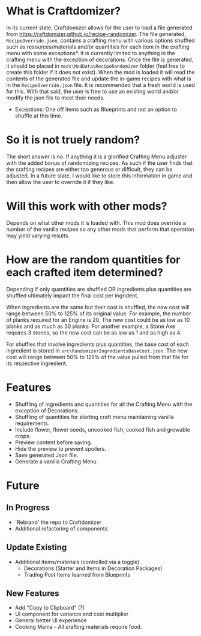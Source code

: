 # What is Craftdomizer?

In its current state, Craftdomizer allows for the user to load a file generated from https://raftdomizer.github.io/recipe-randomizer. The file generated, `RecipeOverride.json`, contains a crafting menu with various options shuffled such as resources/materials and/or quantities for each item in the crafting menu with some exceptions*. It is currently limited to anything in the crafting menu with the exception of decorations. Once the file is generated, it should be placed in `mods\ModData\RecipeRandomizer` folder (feel free to create this folder if it does not exist). When the mod is loaded it will read the contents of the generated file and update the in-game recipes with what is in the `RecipeOverride.json` file. It is recommended that a fresh world is used for this. With that said, the user is free to use an existing world and/or modify the json file to meet their needs.

* Exceptions: One off items such as Blueprints and not an option to shuffle at this time.
# So it is not truely random?
The short answer is no. If anything it is a glorified Crafting Menu adjuster with the added bonus of randomizing recipes. As such if the user finds that the crafting recipes are either too generous or difficult, they can be adjusted. In a future state, I would like to store this information in game and then allow the user to override it if they like.

# Will this work with other mods?
Depends on what other mods it is loaded with. This mod does override a number of the vanilla recipes so any other mods that perform that operation may yield varying results.

# How are the random quantities for each crafted item determined?
Depending if only quantities are shuffled OR ingredients plus quantities are shuffled ultimately impact the final cost per ingrident.

When ingredients are the same but their cost is shuffled, the new cost will range between 50% to 125% of its original value. For example, the number of planks required for an Engine is 20. The new cost could be as low as 10 planks and as much as 30 planks. For another example, a Stone Axe requires 3 stones, so the new cost can be as low as 1 and as high as 4.

For shuffles that involve ingredients plus quantities, the base cost of each ingredient is stored in `src\RandomizerIngredientsBaseCost.json`. The new cost will range between 50% to 125% of the value pulled from that file for its respective ingredient.

# Features
 - Shuffling of ingredients and quantities for all the Crafting Menu with the exception of Decorations.
 - Shuffling of quantities for starting craft menu maintaining vanilla requirements.
 - Include flower, flower seeds, uncooked fish, cooked fish and growable crops.
 - Preview content before saving.
 - Hide the preview to prevent spoilers.
 - Save generated Json file.
 - Generate a vanilla Crafting Menu

# Future

## In Progress
 - 'Rebrand' the repo to Craftdomizer
 - Additional refactoring of components
## Update Existing
 - Additional items/materials (controlled via a toggle)
   - Decorations (Starter and Items in Decoration Packages)
   - Trading Post Items learned from Blueprints
## New Features
 - Add "Copy to Clipboard" (?)
 - UI component for variance and cost multiplier
 - General better UI experience
 - Cooking Mama - All crafting materials require food.